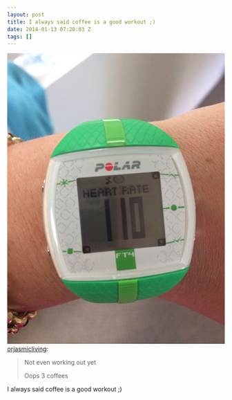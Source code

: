 ```yaml
---
layout: post
title: I always said coffee is a good workout ;)
date: 2014-01-13 07:20:03 Z
tags: []
---
```

![](/media/2014/01/73187730439.jpg)
[orjasmicliving](http://orjasmicliving.tumblr.com/post/73177606714/not-even-working-out-yet-oops-3-coffees):

> Not even working out yet
> 
> Oops 3 coffees

I always said coffee is a good workout ;)
